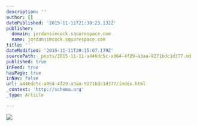 ```yaml
---
description: ''
author: []
datePublished: '2015-11-11T21:30:23.132Z'
publisher:
  domain: jordansimcock.squarespace.com
  name: jordansimcock.squarespace.com
title: ''
dateModified: '2015-11-11T20:15:07.179Z'
sourcePath: _posts/2015-11-11-a446dc5c-a064-4f29-a3aa-9271bdc1d377.md
published: true
inFeed: true
hasPage: true
inNav: false
url: a446dc5c-a064-4f29-a3aa-9271bdc1d377/index.html
_context: 'http://schema.org'
_type: Article

---
```

![](https://static1.squarespace.com/static/53a555fde4b04b8d93b0249c/53a55c3de4b0b7aebb4fe573/5491a92ae4b080f78ce32629/1435600715015/IMG_7775.JPG?format=2500w)